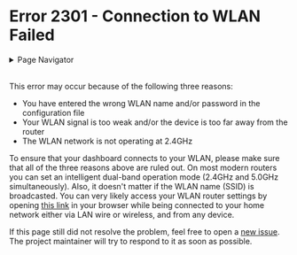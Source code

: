 # Error 2301 - Connection to WLAN Failed

<details>
<summary>Page Navigator</summary>
<ul style="list-style: '▶  '"><li><a href="https://github.com/smolinde/iot-dashboard">Main Page</a></li>
<li><a href="https://github.com/smolinde/iot-dashboard/tree/master/errors">Error Pages</a></li>
<li><a href="https://github.com/smolinde/iot-dashboard/issues">Other Issues</a></li></ul>
</details><br>

This error may occur because of the following three reasons:
- You have entered the wrong WLAN name and/or password in the configuration file
- Your WLAN signal is too weak and/or the device is too far away from the router
- The WLAN network is not operating at 2.4GHz

To ensure that your dashboard connects to your WLAN, please make sure that all of the three reasons above are ruled out. On most modern routers you can set an intelligent dual-band operation mode (2.4GHz and 5.0GHz simultaneously). Also, it doesn't matter if the WLAN name (SSID) is broadcasted. You can very likely access your WLAN router settings by opening [this link](http://192.168.0.1) in your browser while being connected to your home network either via LAN wire or wireless, and from any device.

If this page still did not resolve the problem, feel free to open a [new issue](https://github.com/smolinde/iot-dashboard/issues/new?template=BLANK_ISSUE). The project maintainer will try to respond to it as soon as possible.